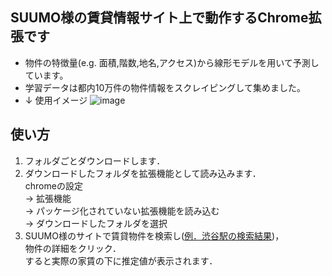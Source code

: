 ## SUUMO様の賃貸情報サイト上で動作するChrome拡張です
* 物件の特徴量(e.g. 面積,階数,地名,アクセス)から線形モデルを用いて予測しています。
* 学習データは都内10万件の物件情報をスクレイピングして集めました。
* ↓ 使用イメージ
![image](https://user-images.githubusercontent.com/32826608/59975488-172e1b80-95f3-11e9-8996-eac02c80e907.png)

## 使い方
1. フォルダごとダウンロードします．  <br>
2. ダウンロードしたフォルダを拡張機能として読み込みます．  
   chromeの設定   
   -> 拡張機能   
   -> パッケージ化されていない拡張機能を読み込む   
   -> ダウンロードしたフォルダを選択  <br>  
3. SUUMO様のサイトで賃貸物件を検索し([例．渋谷駅の検索結果](https://suumo.jp/chintai/tokyo/ek_17640/))，  
   物件の詳細をクリック．  
   すると実際の家賃の下に推定値が表示されます．
